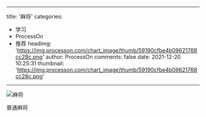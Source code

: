 
---
title: '麻将'
categories: 
 - 学习
 - ProcessOn
 - 推荐
headimg: 'https://img.processon.com/chart_image/thumb/59190cfbe4b09621768cc28c.png'
author: ProcessOn
comments: false
date: 2021-12-20 10:25:31
thumbnail: 'https://img.processon.com/chart_image/thumb/59190cfbe4b09621768cc28c.png'
---

<div>   
<img class="thumb" alt="麻将" src="https://img.processon.com/chart_image/thumb/59190cfbe4b09621768cc28c.png" referrerpolicy="no-referrer">
<p>普通麻将</p>  
</div>
            